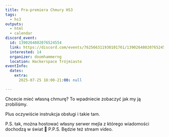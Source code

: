 ```yaml
---
title: Pra-premiera Chmury HS3
tags:
  - hs3
outputs:
  - html
  - calendar
discord_event:
  id: 1390264802076524554
  link: https://discord.com/events/762566311930101761/1390264802076524554
  interested: 14
  organizer: doomhammerng
  location: Hackerspace Trójmiasto
eventInfo:
  dates:
    extra:
      2025-07-25 18:00-21:00: null

---
```


Chcecie mieć własną chmurę? To wpadniecie zobaczyć jak my ją zrobiliśmy.

Plus oczywiście instrukcja obsługi i takie tam.

P.S. tak, można hostować własny serwer mejla z którego wiadomości dochodzą w świat 🤯
P.P.S. Będzie też stream video.
